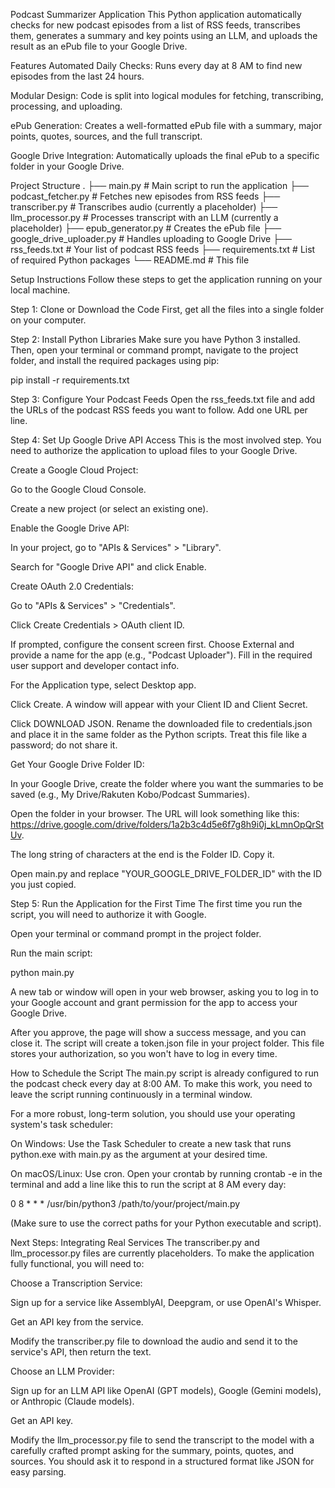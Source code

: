 Podcast Summarizer Application
This Python application automatically checks for new podcast episodes from a list of RSS feeds, transcribes them, generates a summary and key points using an LLM, and uploads the result as an ePub file to your Google Drive.

Features
Automated Daily Checks: Runs every day at 8 AM to find new episodes from the last 24 hours.

Modular Design: Code is split into logical modules for fetching, transcribing, processing, and uploading.

ePub Generation: Creates a well-formatted ePub file with a summary, major points, quotes, sources, and the full transcript.

Google Drive Integration: Automatically uploads the final ePub to a specific folder in your Google Drive.

Project Structure
.
├── main.py                   # Main script to run the application
├── podcast_fetcher.py        # Fetches new episodes from RSS feeds
├── transcriber.py            # Transcribes audio (currently a placeholder)
├── llm_processor.py          # Processes transcript with an LLM (currently a placeholder)
├── epub_generator.py         # Creates the ePub file
├── google_drive_uploader.py  # Handles uploading to Google Drive
├── rss_feeds.txt             # Your list of podcast RSS feeds
├── requirements.txt          # List of required Python packages
└── README.md                 # This file

Setup Instructions
Follow these steps to get the application running on your local machine.

Step 1: Clone or Download the Code
First, get all the files into a single folder on your computer.

Step 2: Install Python Libraries
Make sure you have Python 3 installed. Then, open your terminal or command prompt, navigate to the project folder, and install the required packages using pip:

pip install -r requirements.txt

Step 3: Configure Your Podcast Feeds
Open the rss_feeds.txt file and add the URLs of the podcast RSS feeds you want to follow. Add one URL per line.

Step 4: Set Up Google Drive API Access
This is the most involved step. You need to authorize the application to upload files to your Google Drive.

Create a Google Cloud Project:

Go to the Google Cloud Console.

Create a new project (or select an existing one).

Enable the Google Drive API:

In your project, go to "APIs & Services" > "Library".

Search for "Google Drive API" and click Enable.

Create OAuth 2.0 Credentials:

Go to "APIs & Services" > "Credentials".

Click Create Credentials > OAuth client ID.

If prompted, configure the consent screen first. Choose External and provide a name for the app (e.g., "Podcast Uploader"). Fill in the required user support and developer contact info.

For the Application type, select Desktop app.

Click Create. A window will appear with your Client ID and Client Secret.

Click DOWNLOAD JSON. Rename the downloaded file to credentials.json and place it in the same folder as the Python scripts. Treat this file like a password; do not share it.

Get Your Google Drive Folder ID:

In your Google Drive, create the folder where you want the summaries to be saved (e.g., My Drive/Rakuten Kobo/Podcast Summaries).

Open the folder in your browser. The URL will look something like this: https://drive.google.com/drive/folders/1a2b3c4d5e6f7g8h9i0j_kLmnOpQrStUv.

The long string of characters at the end is the Folder ID. Copy it.

Open main.py and replace "YOUR_GOOGLE_DRIVE_FOLDER_ID" with the ID you just copied.

Step 5: Run the Application for the First Time
The first time you run the script, you will need to authorize it with Google.

Open your terminal or command prompt in the project folder.

Run the main script:

python main.py

A new tab or window will open in your web browser, asking you to log in to your Google account and grant permission for the app to access your Google Drive.

After you approve, the page will show a success message, and you can close it. The script will create a token.json file in your project folder. This file stores your authorization, so you won't have to log in every time.

How to Schedule the Script
The main.py script is already configured to run the podcast check every day at 8:00 AM. To make this work, you need to leave the script running continuously in a terminal window.

For a more robust, long-term solution, you should use your operating system's task scheduler:

On Windows: Use the Task Scheduler to create a new task that runs python.exe with main.py as the argument at your desired time.

On macOS/Linux: Use cron. Open your crontab by running crontab -e in the terminal and add a line like this to run the script at 8 AM every day:

0 8 * * * /usr/bin/python3 /path/to/your/project/main.py

(Make sure to use the correct paths for your Python executable and script).

Next Steps: Integrating Real Services
The transcriber.py and llm_processor.py files are currently placeholders. To make the application fully functional, you will need to:

Choose a Transcription Service:

Sign up for a service like AssemblyAI, Deepgram, or use OpenAI's Whisper.

Get an API key from the service.

Modify the transcriber.py file to download the audio and send it to the service's API, then return the text.

Choose an LLM Provider:

Sign up for an LLM API like OpenAI (GPT models), Google (Gemini models), or Anthropic (Claude models).

Get an API key.

Modify the llm_processor.py file to send the transcript to the model with a carefully crafted prompt asking for the summary, points, quotes, and sources. You should ask it to respond in a structured format like JSON for easy parsing.